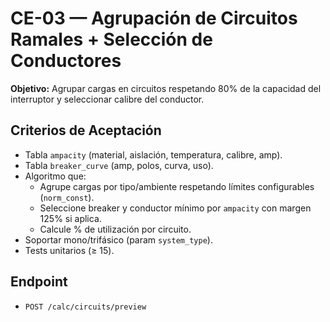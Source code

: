 # CE-03 — Agrupación de Circuitos Ramales + Selección de Conductores
**Objetivo:** Agrupar cargas en circuitos respetando 80% de la capacidad del interruptor y seleccionar calibre del conductor.

## Criterios de Aceptación
- Tabla `ampacity` (material, aislación, temperatura, calibre, amp).  
- Tabla `breaker_curve` (amp, polos, curva, uso).
- Algoritmo que:
  - Agrupe cargas por tipo/ambiente respetando límites configurables (`norm_const`).
  - Seleccione breaker y conductor mínimo por `ampacity` con margen 125% si aplica.
  - Calcule % de utilización por circuito.
- Soportar mono/trifásico (param `system_type`).
- Tests unitarios (≥ 15).

## Endpoint
- `POST /calc/circuits/preview`
